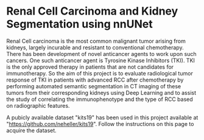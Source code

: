 # Renal Cell Carcinoma and Kidney Segmentation using nnUNet
Renal Cell carcinoma is the most common malignant tumor arising from kidneys, largely incurable and resistant to conventional chemotherapy.
There has been development of novel anticancer agents to work upon such cancers. One such anticancer agent is Tyrosine Kinase Inhibitors (TKI). TKI is the only approved therapy in patients that are not candidates for immunotherapy. So the aim of this project is to evaluate radiological tumor response of TKI in patients with advanced RCC after chemotherapy by performing automated semantic segmentation in CT imaging of these tumors from their corresponding kidneys using Deep Learning and to assist the study of correlating the immunophenotype and the type of RCC based on radiographic features.

A pubicly available dataset "kits19" has been used in this project available at "https://github.com/neheller/kits19". Follow the instructions on this page to acquire the dataset.
